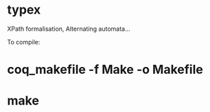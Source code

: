 typex
=====

XPath formalisation, Alternating automata...

To compile:
# coq_makefile -f Make -o Makefile
# make
